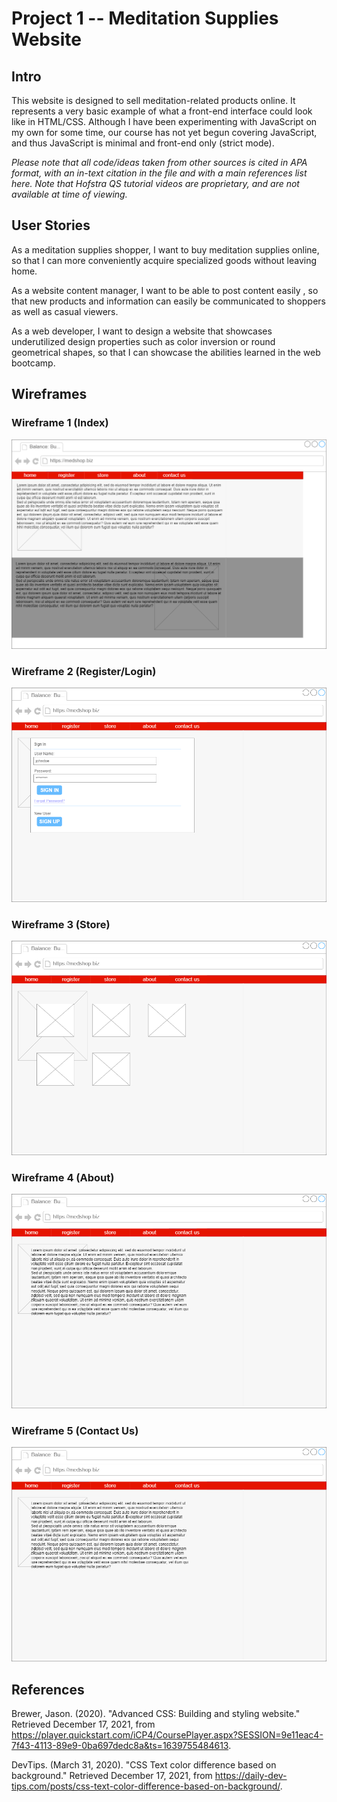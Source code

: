 # Project 1 -- Meditation Supplies Website

## Intro

This website is designed to sell meditation-related products online. It represents a very basic example of what a front-end interface could look like in HTML/CSS. Although I have been experimenting with JavaScript on my own for some time, our course has not yet begun covering JavaScript, and thus JavaScript is minimal and front-end only (strict mode).

*Please note that all code/ideas taken from other sources is cited in APA format, with an in-text citation in the file and with a main references list here. Note that Hofstra QS tutorial videos are proprietary, and are not available at time of viewing.*

## User Stories

As a meditation supplies shopper, I want to buy meditation supplies online, so that I can more conveniently acquire specialized goods without leaving home.

As a website content manager, I want to be able to post content easily , so that new products and information can easily be communicated to shoppers as well as casual viewers.

As a web developer, I want to design a website that showcases underutilized design properties such as color inversion or round geometrical shapes, so that I can showcase the abilities learned in the web bootcamp.

## Wireframes

[comment]: <> (Wireframe images need to include the ?raw=true parameter if hosted locally.)

### Wireframe 1 (Index)
![Wireframe 1](https://github.com/stoneneedle/meditationsite/blob/main/assets/wireframes/wireframe1.png?raw=true "Wireframe 1")
### Wireframe 2 (Register/Login)
![Wireframe 2](https://github.com/stoneneedle/meditationsite/blob/main/assets/wireframes/wireframe2.png?raw=true "Wireframe 2")
### Wireframe 3 (Store)
![Wireframe 3](https://github.com/stoneneedle/meditationsite/blob/main/assets/wireframes/wireframe3.png?raw=true "Wireframe 3")
### Wireframe 4 (About)
![Wireframe 4](https://github.com/stoneneedle/meditationsite/blob/main/assets/wireframes/wireframe4.png?raw=true "Wireframe 4")
### Wireframe 5 (Contact Us)
![Wireframe 5](https://github.com/stoneneedle/meditationsite/blob/main/assets/wireframes/wireframe5.png?raw=true "Wireframe 5")

## References

Brewer, Jason. (2020). "Advanced CSS: Building and styling website." Retrieved December 17, 2021, from https://player.quickstart.com/iCP4/CoursePlayer.aspx?SESSION=9e11eac4-7f43-4113-89e9-0ba697dedc8a&ts=1639755484613.

DevTips. (March 31, 2020). "CSS Text color difference based on background." Retrieved December 17, 2021, from https://daily-dev-tips.com/posts/css-text-color-difference-based-on-background/. 